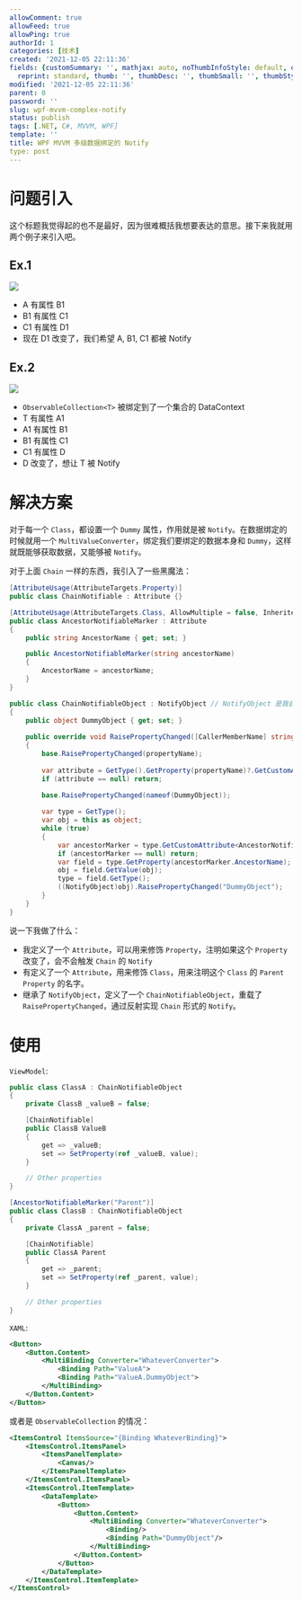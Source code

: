 ```yaml
---
allowComment: true
allowFeed: true
allowPing: true
authorId: 1
categories: [技术]
created: '2021-12-05 22:11:36'
fields: {customSummary: '', mathjax: auto, noThumbInfoStyle: default, outdatedNotice: 'no',
  reprint: standard, thumb: '', thumbDesc: '', thumbSmall: '', thumbStyle: default}
modified: '2021-12-05 22:11:36'
parent: 0
password: ''
slug: wpf-mvvm-complex-notify
status: publish
tags: [.NET, C#, MVVM, WPF]
template: ''
title: WPF MVVM 多级数据绑定的 Notify
type: post
---
```

# 问题引入

这个标题我觉得起的也不是最好，因为很难概括我想要表达的意思。接下来我就用两个例子来引入吧。

## Ex.1

![](https://cdn.jsdelivr.net/gh/JeffersonQin/blog-asset@latest/usr/picgo/20211205222011.png)

* A 有属性 B1
* B1 有属性 C1
* C1 有属性 D1
* 现在 D1 改变了，我们希望 A, B1, C1 都被 Notify

## Ex.2

![](https://cdn.jsdelivr.net/gh/JeffersonQin/blog-asset@latest/usr/picgo/20211205222758.png)

* `ObservableCollection<T>` 被绑定到了一个集合的 DataContext
* T 有属性 A1
* A1 有属性 B1
* B1 有属性 C1
* C1 有属性 D
* D 改变了，想让 T 被 Notify

# 解决方案

对于每一个 `Class`，都设置一个 `Dummy` 属性，作用就是被 `Notify`。在数据绑定的时候就用一个 `MultiValueConverter`，绑定我们要绑定的数据本身和 `Dummy`，这样就既能够获取数据，又能够被 `Notify`。

对于上面 `Chain` 一样的东西，我引入了一些黑魔法：

```C#
[AttributeUsage(AttributeTargets.Property)]
public class ChainNotifiable : Attribute {}

[AttributeUsage(AttributeTargets.Class, AllowMultiple = false, Inherited = false)]
public class AncestorNotifiableMarker : Attribute
{
	public string AncestorName { get; set; }

	public AncestorNotifiableMarker(string ancestorName)
	{
		AncestorName = ancestorName;
	}
}

public class ChainNotifiableObject : NotifyObject // NotifyObject 是我自己实现的一个 INotifyPropertyChanged 的类
{
	public object DummyObject { get; set; }
	
	public override void RaisePropertyChanged([CallerMemberName] string propertyName = "")
	{
		base.RaisePropertyChanged(propertyName);
		
		var attribute = GetType().GetProperty(propertyName)?.GetCustomAttribute<ChainNotifiable>();
		if (attribute == null) return;
		
		base.RaisePropertyChanged(nameof(DummyObject));

		var type = GetType();
		var obj = this as object;
		while (true)
		{
			var ancestorMarker = type.GetCustomAttribute<AncestorNotifiableMarker>();
			if (ancestorMarker == null) return;
			var field = type.GetProperty(ancestorMarker.AncestorName);
			obj = field.GetValue(obj);
			type = field.GetType();
			((NotifyObject)obj).RaisePropertyChanged("DummyObject");
		}
	}
}
```

说一下我做了什么：
* 我定义了一个 `Attribute`，可以用来修饰 `Property`，注明如果这个 `Property` 改变了，会不会触发 `Chain` 的 `Notify`
* 有定义了一个 `Attribute`，用来修饰 `Class`，用来注明这个 `Class` 的 `Parent Property` 的名字。
* 继承了 `NotifyObject`，定义了一个 `ChainNotifiableObject`，重载了 `RaisePropertyChanged`，通过反射实现 `Chain` 形式的 `Notify`。

# 使用

`ViewModel`:

```C#
public class ClassA : ChainNotifiableObject
{	
	private ClassB _valueB = false;

	[ChainNotifiable]
	public ClassB ValueB
	{
		get => _valueB;
		set => SetProperty(ref _valueB, value);
	}

	// Other properties
}

[AncestorNotifiableMarker("Parent")]
public class ClassB : ChainNotifiableObject
{
	private ClassA _parent = false;

	[ChainNotifiable]
	public ClassA Parent
	{
		get => _parent;
		set => SetProperty(ref _parent, value);
	}

	// Other properties
}
```

`XAML`:

```xml
<Button>
	<Button.Content>
		<MultiBinding Converter="WhateverConverter">
			<Binding Path="ValueA">
			<Binding Path="ValueA.DummyObject">
		</MultiBinding>
	</Button.Content>
</Button>
```

或者是 `ObservableCollection` 的情况：

```xml
<ItemsControl ItemsSource="{Binding WhateverBinding}">
	<ItemsControl.ItemsPanel>
		<ItemsPanelTemplate>
			<Canvas/>
		</ItemsPanelTemplate>
	</ItemsControl.ItemsPanel>
	<ItemsControl.ItemTemplate>
		<DataTemplate>
			<Button>
				<Button.Content>
					<MultiBinding Converter="WhateverConverter">
						<Binding/>
						<Binding Path="DummyObject"/>
					</MultiBinding>
				</Button.Content>
			</Button>
		</DataTemplate>
	</ItemsControl.ItemTemplate>
</ItemsControl>
```
